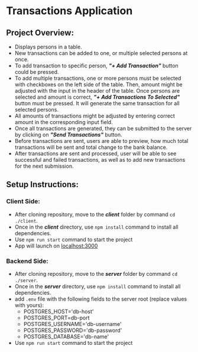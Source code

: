 # Transactions Application

## Project Overview:
- Displays persons in a table.
- New transactions can be added to one, or multiple selected persons at once.
- To add transaction to specific person, ***"+ Add Transaction"*** button could be pressed.
- To add multiple transactions, one or more persons must be selected with checkboxes on the left side of the table. 
Then, amount might be adjusted with the input in the header of the table. Once persons are selected and amount is correct,
***"+ Add Transactions To Selected"*** button must be pressed. It will generate the same transaction for all selected persons.
- All amounts of transactions might be adjusted by entering correct amount in the corresponding input field.
- Once all transactions are generated, they can be submitted to the server by clicking on ***"Send Transactions"*** button.
- Before transactions are sent, users are able to preview, how much total transactions will be sent and total change to the bank balance.
- After transactions are sent and processed, user will be able to see successful and failed transactions, as well as to add new transactions for the next submission.

## Setup Instructions:
### Client Side:
- After cloning repository, move to the ***client*** folder by command ```cd ./client```.
- Once in the ***client*** directory, use ```npm install``` command to install all dependencies.
- Use ```npm run start``` command to start the project
- App will launch on [localhost:3000](http://localhost:3000)

### Backend Side:
- After cloning repository, move to the ***server*** folder by command ```cd ./server```.
- Once in the ***server*** directory, use ```npm install``` command to install all dependencies.
- add ```.env``` file with the following fields to the server root (replace values with yours):
  - POSTGRES_HOST='db-host'
  - POSTGRES_PORT=db-port
  - POSTGRES_USERNAME='db-username'
  - POSTGRES_PASSWORD='db-password'
  - POSTGRES_DATABASE='db-name'
- Use ```npm run start``` command to start the project
